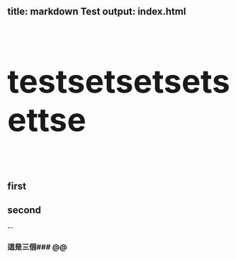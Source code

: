 title: markdown Test
output: index.html
--

<h1 style="font-size: 72px">
  testsetsetsetsettse
</h1>
<br />


## first
## second

--

### 這是三個### @@